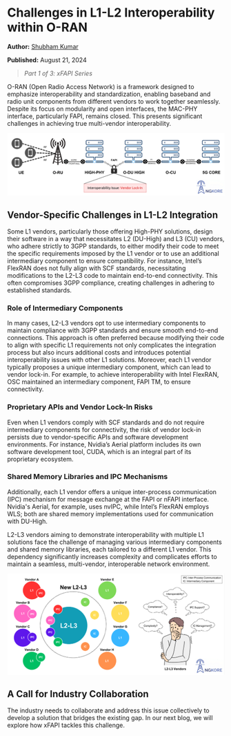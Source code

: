 # Challenges in L1-L2 Interoperability within O-RAN

**Author:** [Shubham Kumar](https://www.linkedin.com/in/chmodshubham/)

**Published:** August 21, 2024

> _Part 1 of 3: xFAPI Series_

O-RAN (Open Radio Access Network) is a framework designed to emphasize interoperability and standardization, enabling baseband and radio unit components from different vendors to work together seamlessly. Despite its focus on modularity and open interfaces, the MAC-PHY interface, particularly FAPI, remains closed. This presents significant challenges in achieving true multi-vendor interoperability.

![alt text](./images/challenges-in-l1-l2-interoperability/fapi-interface.png)

## Vendor-Specific Challenges in L1-L2 Integration

Some L1 vendors, particularly those offering High-PHY solutions, design their software in a way that necessitates L2 (DU-High) and L3 (CU) vendors, who adhere strictly to 3GPP standards, to either modify their code to meet the specific requirements imposed by the L1 vendor or to use an additional intermediary component to ensure compatibility. For instance, Intel’s FlexRAN does not fully align with SCF standards, necessitating modifications to the L2-L3 code to maintain end-to-end connectivity. This often compromises 3GPP compliance, creating challenges in adhering to established standards.

### Role of Intermediary Components

In many cases, L2-L3 vendors opt to use intermediary components to maintain compliance with 3GPP standards and ensure smooth end-to-end connections. This approach is often preferred because modifying their code to align with specific L1 requirements not only complicates the integration process but also incurs additional costs and introduces potential interoperability issues with other L1 solutions. Moreover, each L1 vendor typically proposes a unique intermediary component, which can lead to vendor lock-in. For example, to achieve interoperability with Intel FlexRAN, OSC maintained an intermediary component, FAPI TM, to ensure connectivity.

### Proprietary APIs and Vendor Lock-In Risks

Even when L1 vendors comply with SCF standards and do not require intermediary components for connectivity, the risk of vendor lock-in persists due to vendor-specific APIs and software development environments. For instance, Nvidia’s Aerial platform includes its own software development tool, CUDA, which is an integral part of its proprietary ecosystem.

### Shared Memory Libraries and IPC Mechanisms

Additionally, each L1 vendor offers a unique inter-process communication (IPC) mechanism for message exchange at the FAPI or nFAPI interface. Nvidia's Aerial, for example, uses nvIPC, while Intel’s FlexRAN employs WLS; both are shared memory implementations used for communication with DU-High.

L2-L3 vendors aiming to demonstrate interoperability with multiple L1 solutions face the challenge of managing various intermediary components and shared memory libraries, each tailored to a different L1 vendor. This dependency significantly increases complexity and complicates efforts to maintain a seamless, multi-vendor, interoperable network environment.

![alt text](./images/challenges-in-l1-l2-interoperability/challenge-l2-l3.png)

## A Call for Industry Collaboration

The industry needs to collaborate and address this issue collectively to develop a solution that bridges the existing gap. In our next blog, we will explore how xFAPI tackles this challenge.
